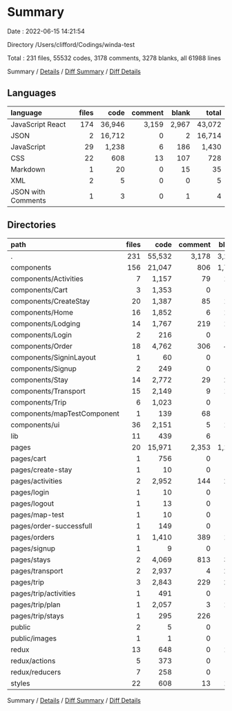 # Summary

Date : 2022-06-15 14:21:54

Directory /Users/clifford/Codings/winda-test

Total : 231 files, 55532 codes, 3178 comments, 3278 blanks, all 61988 lines

Summary / [Details](details.md) / [Diff Summary](diff.md) / [Diff Details](diff-details.md)

## Languages

| language           | files |   code | comment | blank |  total |
| :----------------- | ----: | -----: | ------: | ----: | -----: |
| JavaScript React   |   174 | 36,946 |   3,159 | 2,967 | 43,072 |
| JSON               |     2 | 16,712 |       0 |     2 | 16,714 |
| JavaScript         |    29 |  1,238 |       6 |   186 |  1,430 |
| CSS                |    22 |    608 |      13 |   107 |    728 |
| Markdown           |     1 |     20 |       0 |    15 |     35 |
| XML                |     2 |      5 |       0 |     0 |      5 |
| JSON with Comments |     1 |      3 |       0 |     1 |      4 |

## Directories

| path                        | files |   code | comment | blank |  total |
| :-------------------------- | ----: | -----: | ------: | ----: | -----: |
| .                           |   231 | 55,532 |   3,178 | 3,278 | 61,988 |
| components                  |   156 | 21,047 |     806 | 1,794 | 23,647 |
| components/Activities       |     7 |  1,157 |      79 |   113 |  1,349 |
| components/Cart             |     3 |  1,353 |       0 |    83 |  1,436 |
| components/CreateStay       |    20 |  1,387 |      85 |   154 |  1,626 |
| components/Home             |    16 |  1,852 |       6 |   107 |  1,965 |
| components/Lodging          |    14 |  1,767 |     219 |   197 |  2,183 |
| components/Login            |     2 |    216 |       0 |    17 |    233 |
| components/Order            |    18 |  4,762 |     306 |   417 |  5,485 |
| components/SigninLayout     |     1 |     60 |       0 |     4 |     64 |
| components/Signup           |     2 |    249 |       0 |    16 |    265 |
| components/Stay             |    14 |  2,772 |      29 |   218 |  3,019 |
| components/Transport        |    15 |  2,149 |       9 |   172 |  2,330 |
| components/Trip             |     6 |  1,023 |       0 |    99 |  1,122 |
| components/mapTestComponent |     1 |    139 |      68 |    20 |    227 |
| components/ui               |    36 |  2,151 |       5 |   171 |  2,327 |
| lib                         |    11 |    439 |       6 |    55 |    500 |
| pages                       |    20 | 15,971 |   2,353 | 1,183 | 19,507 |
| pages/cart                  |     1 |    756 |       0 |    41 |    797 |
| pages/create-stay           |     1 |     10 |       0 |     3 |     13 |
| pages/activities            |     2 |  2,952 |     144 |   227 |  3,323 |
| pages/login                 |     1 |     10 |       0 |     3 |     13 |
| pages/logout                |     1 |     13 |       0 |     4 |     17 |
| pages/map-test              |     1 |     10 |       0 |     3 |     13 |
| pages/order-successfull     |     1 |    149 |       0 |    15 |    164 |
| pages/orders                |     1 |  1,410 |     389 |   121 |  1,920 |
| pages/signup                |     1 |      9 |       0 |     2 |     11 |
| pages/stays                 |     2 |  4,069 |     813 |   310 |  5,192 |
| pages/transport             |     2 |  2,937 |       4 |   200 |  3,141 |
| pages/trip                  |     3 |  2,843 |     229 |   203 |  3,275 |
| pages/trip/activities       |     1 |    491 |       0 |    50 |    541 |
| pages/trip/plan             |     1 |  2,057 |       3 |   111 |  2,171 |
| pages/trip/stays            |     1 |    295 |     226 |    42 |    563 |
| public                      |     2 |      5 |       0 |     0 |      5 |
| public/images               |     1 |      1 |       0 |     0 |      1 |
| redux                       |    13 |    648 |       0 |   112 |    760 |
| redux/actions               |     5 |    373 |       0 |    33 |    406 |
| redux/reducers              |     7 |    258 |       0 |    71 |    329 |
| styles                      |    22 |    608 |      13 |   107 |    728 |

Summary / [Details](details.md) / [Diff Summary](diff.md) / [Diff Details](diff-details.md)
